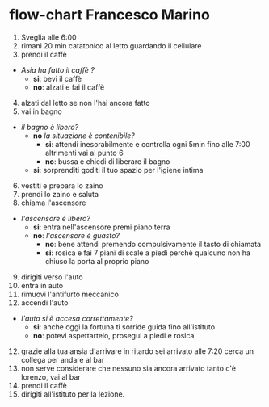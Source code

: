 <!-- @format -->

# flow-chart Francesco Marino

1. Sveglia alle 6:00
2. rimani 20 min catatonico al letto guardando il cellulare
3. prendi il caffè

- _Asia ha fatto il caffè ?_
  - **si**: bevi il caffè
  - **no**: alzati e fai il caffè

4. alzati dal letto se non l'hai ancora fatto
5. vai in bagno

- _il bagno è libero?_
  - **no** _la situazione è contenibile?_
    - **si**: attendi inesorabilmente e controlla ogni 5min fino alle 7:00 altrimenti vai al punto 6
    - **no**: bussa e chiedi di liberare il bagno
  - **si**: sorprenditi goditi il tuo spazio per l'igiene intima

6. vestiti e prepara lo zaino
7. prendi lo zaino e saluta
8. chiama l'ascensore

- _l'ascensore è libero?_
  - **si**: entra nell'ascensore premi piano terra
  - **no**: _l'ascensore è guasto?_
    - **no**: bene attendi premendo compulsivamente il tasto di chiamata
    - **si**: rosica e fai 7 piani di scale a piedi perchè qualcuno non ha chiuso la porta al proprio piano

9. dirigiti verso l'auto
10. entra in auto
11. rimuovi l'antifurto meccanico
12. accendi l'auto

- _l'auto si è accesa correttamente?_
  - **si**: anche oggi la fortuna ti sorride guida fino all'istituto
  - **no**: potevi aspettartelo, prosegui a piedi e rosica

12. grazie alla tua ansia d'arrivare in ritardo sei arrivato alle 7:20 cerca un collega per andare al bar
13. non serve considerare che nessuno sia ancora arrivato tanto c'è lorenzo, vai al bar
14. prendi il caffè
15. dirigiti all'istituto per la lezione.

